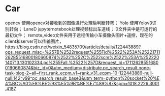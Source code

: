 # Car
opencv 使用opencv对接收到的图像进行处理后判断转弯；
Yolo 使用Yolov3识别转向；
LaneD jupyternotebook处理视频标出车道线；
0文件夹中是可运行的最初文件；
remote_video文件夹用于远程传输小车摄像头图片+遥控，现在的client和server可以传输图片，
https://blog.csdn.net/weixin_54835709/article/details/122443889?ops_request_misc=%257B%2522request%255Fid%2522%253A%2522171126285516800180660874%2522%252C%2522scm%2522%253A%252220140713.130102334.pc%255Fall.%2522%257D&request_id=171126285516800180660874&biz_id=0&utm_medium=distribute.pc_search_result.none-task-blog-2~all~first_rank_ecpm_v1~rank_v31_ecpm-10-122443889-null-null.142^v99^pc_search_result_base3&utm_term=python%20socket%20%E4%BC%A0%E8%BE%93%E5%9B%BE%E7%89%87&spm=1018.2226.3001.4187
